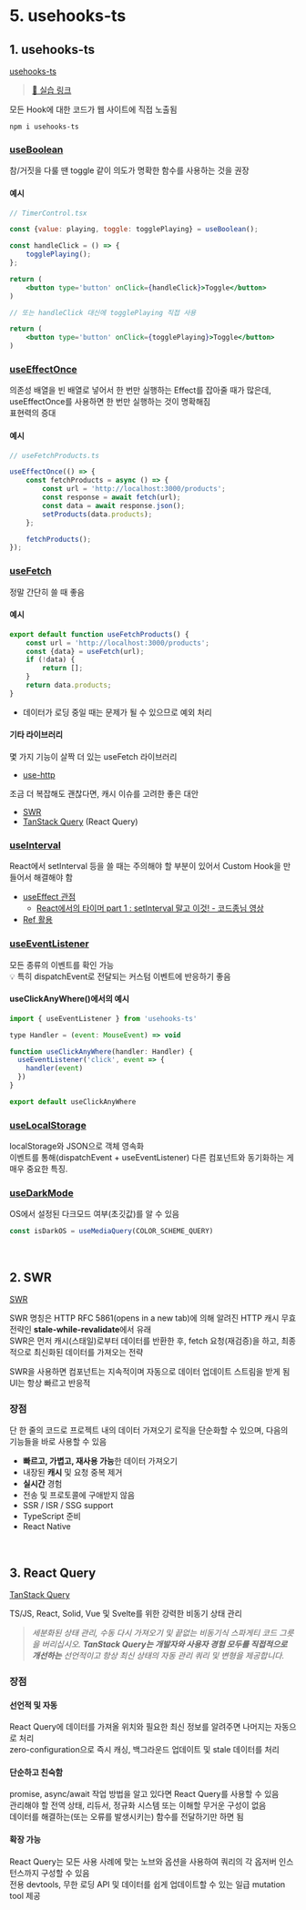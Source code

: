 # 5. usehooks-ts

## 1. usehooks-ts

[usehooks-ts](https://usehooks-ts.com/)

> [🔗 실습 링크](https://github.com/ShinjungOh/2023-learn-react/commit/0d07df76f62ce7087374059881142992d5099d07)

모든 Hook에 대한 코드가 웹 사이트에 직접 노출됨

```
npm i usehooks-ts
```

### [useBoolean](https://usehooks-ts.com/react-hook/use-boolean)

참/거짓을 다룰 땐 toggle 같이 의도가 명확한 함수를 사용하는 것을 권장

#### 예시

```jsx
// TimerControl.tsx

const {value: playing, toggle: togglePlaying} = useBoolean();

const handleClick = () => {
    togglePlaying();
};

return (
    <button type='button' onClick={handleClick}>Toggle</button>
)

// 또는 handleClick 대신에 togglePlaying 직접 사용 

return (
    <button type='button' onClick={togglePlaying}>Toggle</button>
)
```

### [useEffectOnce](https://usehooks-ts.com/react-hook/use-effect-once)

의존성 배열을 빈 배열로 넣어서 한 번만 실행하는 Effect를 잡아줄 때가 많은데, useEffectOnce를 사용하면 한 번만 실행하는 것이 명확해짐  
표현력의 증대 

#### 예시

```jsx
// useFetchProducts.ts

useEffectOnce(() => {
    const fetchProducts = async () => {
        const url = 'http://localhost:3000/products';
        const response = await fetch(url);
        const data = await response.json();
        setProducts(data.products);
    };

    fetchProducts();
});
```

### [useFetch](https://usehooks-ts.com/react-hook/use-fetch)

정말 간단히 쓸 때 좋음

#### 예시

```jsx
export default function useFetchProducts() {
    const url = 'http://localhost:3000/products';
    const {data} = useFetch(url);
    if (!data) {
        return [];
    }
    return data.products;
}
```

* 데이터가 로딩 중일 때는 문제가 될 수 있으므로 예외 처리

#### 기타 라이브러리 

몇 가지 기능이 살짝 더 있는 useFetch 라이브러리

- [use-http](https://use-http.com/)

조금 더 복잡해도 괜찮다면, 캐시 이슈를 고려한 좋은 대안

- [SWR](https://swr.vercel.app/ko)
- [TanStack Query](https://tanstack.com/query) (React Query)

### [useInterval](https://usehooks-ts.com/react-hook/use-interval)

React에서 setInterval 등을 쓸 때는 주의해야 할 부분이 있어서 Custom Hook을 만들어서 해결해야 함

- [useEffect 관점](https://overreacted.io/ko/a-complete-guide-to-useeffect/#%EC%9D%98%EC%A1%B4%EC%84%B1%EC%9C%BC%EB%A1%9C-%EA%B1%B0%EC%A7%93%EB%A7%90%EC%9D%84-%ED%95%98%EB%A9%B4-%EC%83%9D%EA%B8%B0%EB%8A%94-%EC%9D%BC)
    - [React에서의 타이머 part 1 : setInterval 말고 이것! - 코드종님 영상](https://youtu.be/2tUdyY5uBSw)
- [Ref 활용](https://overreacted.io/making-setinterval-declarative-with-react-hooks/#refs-to-the-rescue)

### [useEventListener](https://usehooks-ts.com/react-hook/use-event-listener)

모든 종류의 이벤트를 확인 가능  
💡 특히 dispatchEvent로 전달되는 커스텀 이벤트에 반응하기 좋음 

#### useClickAnyWhere()에서의 예시

```jsx
import { useEventListener } from 'usehooks-ts'

type Handler = (event: MouseEvent) => void

function useClickAnyWhere(handler: Handler) {
  useEventListener('click', event => {
    handler(event)
  })
}

export default useClickAnyWhere
```

### [useLocalStorage](https://usehooks-ts.com/react-hook/use-local-storage)

localStorage와 JSON으로 객체 영속화  
이벤트를 통해(dispatchEvent + useEventListener) 다른 컴포넌트와 동기화하는 게 매우 중요한 특징.

### [useDarkMode](https://usehooks-ts.com/react-hook/use-dark-mode)

OS에서 설정된 다크모드 여부(초깃값)를 알 수 있음

```jsx
const isDarkOS = useMediaQuery(COLOR_SCHEME_QUERY)
```

<br>

## 2. SWR

[SWR](https://swr.vercel.app/ko)

SWR 명칭은 HTTP RFC 5861(opens in a new tab)에 의해 알려진 HTTP 캐시 무효 전략인 **stale-while-revalidate**에서 유래    
SWR은 먼저 캐시(스태일)로부터 데이터를 반환한 후, fetch 요청(재검증)을 하고, 최종적으로 최신화된 데이터를 가져오는 전략

SWR을 사용하면 컴포넌트는 지속적이며 자동으로 데이터 업데이트 스트림을 받게 됨  
UI는 항상 빠르고 반응적

### 장점

단 한 줄의 코드로 프로젝트 내의 데이터 가져오기 로직을 단순화할 수 있으며, 다음의 기능들을 바로 사용할 수 있음

* **빠르고, 가볍고, 재사용 가능**한 데이터 가져오기
* 내장된 **캐시** 및 요청 중복 제거
* **실시간** 경험
* 전송 및 프로토콜에 구애받지 않음
* SSR / ISR / SSG support
* TypeScript 준비
* React Native

<br>

## 3. React Query

[TanStack Query](https://tanstack.com/query)

TS/JS, React, Solid, Vue 및 Svelte를 위한 강력한 비동기 상태 관리  

> <em>세분화된 상태 관리, 수동 다시 가져오기 및 끝없는 비동기식 스파게티 코드 그릇을 버리십시오. 
> **TanStack Query는 개발자와 사용자 경험 모두를 직접적으로 개선하는** 
> 선언적이고 항상 최신 상태의 자동 관리 쿼리 및 변형을 제공합니다.</em>

### 장점 

#### 선언적 및 자동

React Query에 데이터를 가져올 위치와 필요한 최신 정보를 알려주면 나머지는 자동으로 처리   
zero-configuration으로 즉시 캐싱, 백그라운드 업데이트 및 stale 데이터를 처리

#### 단순하고 친숙함

promise, async/await 작업 방법을 알고 있다면 React Query를 사용할 수 있음   
관리해야 할 전역 상태, 리듀서, 정규화 시스템 또는 이해할 무거운 구성이 없음  
데이터를 해결하는(또는 오류를 발생시키는) 함수를 전달하기만 하면 됨 

#### 확장 가능

React Query는 모든 사용 사례에 맞는 노브와 옵션을 사용하여 쿼리의 각 옵저버 인스턴스까지 구성할 수 있음  
전용 devtools, 무한 로딩 API 및 데이터를 쉽게 업데이트할 수 있는 일급 mutation tool 제공
